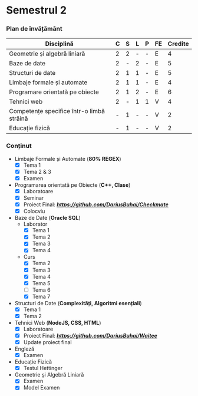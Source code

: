 # Semestrul 2

### Plan de învățământ
| Disciplină                                       | C | S | L | P | FE | Credite |
|--------------------------------------------------|---|---|---|---|----|---------|
| Geometrie și algebră liniară                     | 2 | 2 | - | - | E  | 4       |
| Baze de date                                     | 2 | - | 2 | - | E  | 5       |
| Structuri de date                                | 2 | 1 | 1 | - | E  | 5       |
| Limbaje formale și automate                      | 2 | 1 | 1 | - | E  | 4       |
| Programare orientată pe obiecte                  | 2 | 1 | 2 | - | E  | 6       |
| Tehnici web                                      | 2 | - | 1 | 1 | V  | 4       |
| Competențe specifice într-o limbă străină        | - | 1 | - | - | V  | 2       |
| Educație fizică                                  | - | 1 | - | - | V  | 2       |

### Conținut
- Limbaje Formale și Automate (**80% REGEX**)
  - [x] Tema 1
  - [x] Tema 2 & 3
  - [x] Examen
- Programarea orientată pe Obiecte (**C++, Clase**)
  - [x] Laboratoare
  - [x] Seminar
  - [x] Proiect Final: ***https://github.com/DariusBuhai/Checkmate***
  - [x] Colocviu
- Baze de Date (**Oracle SQL**)
  - Laborator
    - [x] Tema 1
    - [x] Tema 2
    - [x] Tema 3
    - [x] Tema 4
  - Curs
    - [x] Tema 2
    - [x] Tema 3
    - [x] Tema 4
    - [x] Tema 5
    - [ ] Tema 6
    - [x] Tema 7
- Structuri de Date (**Complexități, Algoritmi esențiali**)
  - [x] Tema 1
  - [x] Tema 2
- Tehnici Web (**NodeJS, CSS, HTML**)
  - [x] Laboratoare
  - [x] Proiect Final: ***https://github.com/DariusBuhai/Waitee***
  - [x] Update proiect final
- Engleză
  - [x] Examen
- Educație Fizică
  - [x] Testul Hettinger
- Geometrie și Algebră Liniară
  - [x] Examen
  - [x] Model Examen
